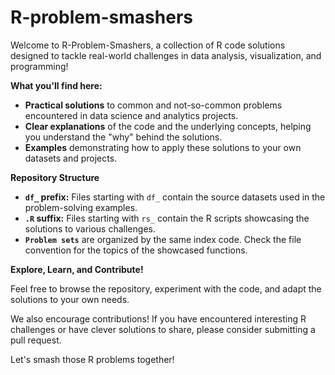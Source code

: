 # R-problem-smashers

Welcome to R-Problem-Smashers, a collection of R code solutions designed to tackle real-world challenges in data analysis, visualization, and programming!  

**What you'll find here:**

* **Practical solutions** to common and not-so-common problems encountered in data science and analytics projects.
* **Clear explanations** of the code and the underlying concepts, helping you understand the "why" behind the solutions.
* **Examples** demonstrating how to apply these solutions to your own datasets and projects.

**Repository Structure**

* **`df_` prefix:** Files starting with `df_` contain the source datasets used in the problem-solving examples.
* **`.R` suffix:** Files starting with `rs_` contain the R scripts showcasing the solutions to various challenges.
* **`Problem sets`** are organized by the same index code. Check the file convention for the topics of the showcased functions.

**Explore, Learn, and Contribute!**

Feel free to browse the repository, experiment with the code, and adapt the solutions to your own needs.  

We also encourage contributions! If you have encountered interesting R challenges or have clever solutions to share, please consider submitting a pull request. 

Let's smash those R problems together! 
